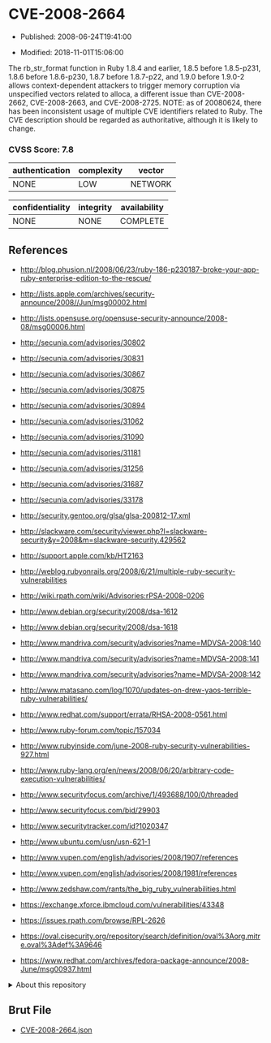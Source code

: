 # CVE-2008-2664

- Published: 2008-06-24T19:41:00

- Modified: 2018-11-01T15:06:00

The rb_str_format function in Ruby 1.8.4 and earlier, 1.8.5 before 1.8.5-p231, 1.8.6 before 1.8.6-p230, 1.8.7 before 1.8.7-p22, and 1.9.0 before 1.9.0-2 allows context-dependent attackers to trigger memory corruption via unspecified vectors related to alloca, a different issue than CVE-2008-2662, CVE-2008-2663, and CVE-2008-2725.  NOTE: as of 20080624, there has been inconsistent usage of multiple CVE identifiers related to Ruby. The CVE description should be regarded as authoritative, although it is likely to change.

### CVSS Score: **7.8**

| authentication | complexity | vector |
| --- | --- | --- |
| NONE | LOW | NETWORK |

| confidentiality | integrity | availability |
| --- | --- | --- |
| NONE | NONE | COMPLETE |

## References

* http://blog.phusion.nl/2008/06/23/ruby-186-p230187-broke-your-app-ruby-enterprise-edition-to-the-rescue/

* http://lists.apple.com/archives/security-announce/2008//Jun/msg00002.html

* http://lists.opensuse.org/opensuse-security-announce/2008-08/msg00006.html

* http://secunia.com/advisories/30802

* http://secunia.com/advisories/30831

* http://secunia.com/advisories/30867

* http://secunia.com/advisories/30875

* http://secunia.com/advisories/30894

* http://secunia.com/advisories/31062

* http://secunia.com/advisories/31090

* http://secunia.com/advisories/31181

* http://secunia.com/advisories/31256

* http://secunia.com/advisories/31687

* http://secunia.com/advisories/33178

* http://security.gentoo.org/glsa/glsa-200812-17.xml

* http://slackware.com/security/viewer.php?l=slackware-security&y=2008&m=slackware-security.429562

* http://support.apple.com/kb/HT2163

* http://weblog.rubyonrails.org/2008/6/21/multiple-ruby-security-vulnerabilities

* http://wiki.rpath.com/wiki/Advisories:rPSA-2008-0206

* http://www.debian.org/security/2008/dsa-1612

* http://www.debian.org/security/2008/dsa-1618

* http://www.mandriva.com/security/advisories?name=MDVSA-2008:140

* http://www.mandriva.com/security/advisories?name=MDVSA-2008:141

* http://www.mandriva.com/security/advisories?name=MDVSA-2008:142

* http://www.matasano.com/log/1070/updates-on-drew-yaos-terrible-ruby-vulnerabilities/

* http://www.redhat.com/support/errata/RHSA-2008-0561.html

* http://www.ruby-forum.com/topic/157034

* http://www.rubyinside.com/june-2008-ruby-security-vulnerabilities-927.html

* http://www.ruby-lang.org/en/news/2008/06/20/arbitrary-code-execution-vulnerabilities/

* http://www.securityfocus.com/archive/1/493688/100/0/threaded

* http://www.securityfocus.com/bid/29903

* http://www.securitytracker.com/id?1020347

* http://www.ubuntu.com/usn/usn-621-1

* http://www.vupen.com/english/advisories/2008/1907/references

* http://www.vupen.com/english/advisories/2008/1981/references

* http://www.zedshaw.com/rants/the_big_ruby_vulnerabilities.html

* https://exchange.xforce.ibmcloud.com/vulnerabilities/43348

* https://issues.rpath.com/browse/RPL-2626

* https://oval.cisecurity.org/repository/search/definition/oval%3Aorg.mitre.oval%3Adef%3A9646

* https://www.redhat.com/archives/fedora-package-announce/2008-June/msg00937.html

<details>
<summary>About this repository</summary> 

  This repository is part of the project [Live Hack CVE](https://github.com/Live-Hack-CVE). Main website can be found [www.live-hack.org](https://www.live-hack.org) 
  
  Made by [Sn0wAlice](https://github.com/Sn0wAlice) for the people that care about security and need to have a feed of the latest CVEs. Hope you enjoy it, don't forget to star the repo and follow me on [Twitter](https://twitter.com/Sn0wAlice) and [Github](https://github.com/Sn0wAlice). And that is my [personnal website](https://www.alice-snow.me/)

  - [Home Page](https://github.com/Live-Hack-CVE)
  - [Framework](https://github.com/Live-Hack-CVE/cve-framework)
  - [CVE database](https://github.com/Live-Hack-CVE/full_database)
  - [Changelog](https://github.com/Live-Hack-CVE/Changelog)
</details>

## Brut File

* [CVE-2008-2664.json](https://raw.githubusercontent.com/Live-Hack-CVE/full_database/main/cves/2008/CVE-2008-2664.json)

